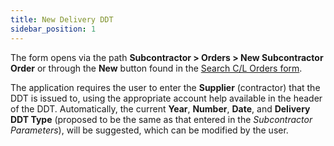 ```yaml
---
title: New Delivery DDT 
sidebar_position: 1
---
```


The form opens via the path **Subcontractor > Orders > New Subcontractor Order** or through the **New** button found in the [Search C/L Orders form](/docs/subcontractor/subcontractor-orders/insert-subcontractor-orders/new-subcontractor-orders).

The application requires the user to enter the **Supplier** (contractor) that the DDT is issued to, using the appropriate account help available in the header of the DDT. Automatically, the current **Year**, **Number**, **Date**, and **Delivery DDT Type** (proposed to be the same as that entered in the *Subcontractor Parameters*), will be suggested, which can be modified by the user.